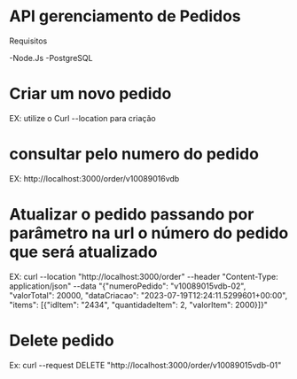 # API gerenciamento de Pedidos

Requisitos

-Node.Js
-PostgreSQL


# Criar um novo pedido

EX:
utilize o Curl --location para criação

# consultar pelo numero do pedido
EX:
http://localhost:3000/order/v10089016vdb

# Atualizar o pedido passando por parâmetro na url o número do pedido que será atualizado
EX:
curl --location "http://localhost:3000/order" --header "Content-Type: application/json" --data "{\"numeroPedido\": \"v10089015vdb-02\", \"valorTotal\": 20000, \"dataCriacao\": \"2023-07-19T12:24:11.5299601+00:00\", \"items\": [{\"idItem\": \"2434\", \"quantidadeItem\": 2, \"valorItem\": 2000}]}"

# Delete pedido
Ex:
curl --request DELETE "http://localhost:3000/order/v10089015vdb-01"  